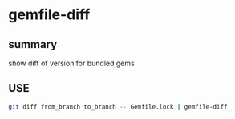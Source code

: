 # gemfile-diff

## summary
show diff of version for bundled gems

## USE
```sh
git diff from_branch to_branch -- Gemfile.lock | gemfile-diff
```

